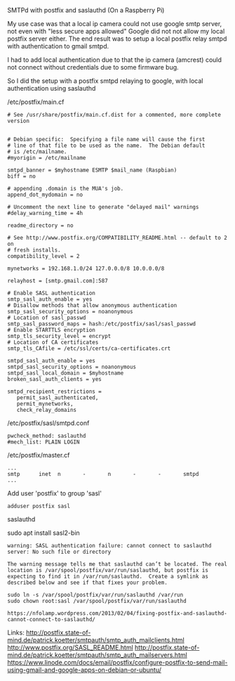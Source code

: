 SMTPd with postfix and saslauthd (On a Raspberry Pi)

My use case was that a local ip camera could not use google smtp server, not even with "less secure apps allowed"
Google did not not allow my local postfix server either.
The end result was to setup a local postfix relay smtpd with authentication to gmail smtpd.

I had to add local authentication due to that the ip camera (amcrest) could not connect without credentials due to some firmware bug.

So I did the setup with a postfix smtpd relaying to google, with local authentication using saslauthd

/etc/postfix/main.cf
```
# See /usr/share/postfix/main.cf.dist for a commented, more complete version


# Debian specific:  Specifying a file name will cause the first
# line of that file to be used as the name.  The Debian default
# is /etc/mailname.
#myorigin = /etc/mailname

smtpd_banner = $myhostname ESMTP $mail_name (Raspbian)
biff = no

# appending .domain is the MUA's job.
append_dot_mydomain = no

# Uncomment the next line to generate "delayed mail" warnings
#delay_warning_time = 4h

readme_directory = no

# See http://www.postfix.org/COMPATIBILITY_README.html -- default to 2 on
# fresh installs.
compatibility_level = 2

mynetworks = 192.168.1.0/24 127.0.0.0/8 10.0.0.0/8

relayhost = [smtp.gmail.com]:587

# Enable SASL authentication
smtp_sasl_auth_enable = yes
# Disallow methods that allow anonymous authentication
smtp_sasl_security_options = noanonymous
# Location of sasl_passwd
smtp_sasl_password_maps = hash:/etc/postfix/sasl/sasl_passwd
# Enable STARTTLS encryption
smtp_tls_security_level = encrypt
# Location of CA certificates
smtp_tls_CAfile = /etc/ssl/certs/ca-certificates.crt

smtpd_sasl_auth_enable = yes
smtpd_sasl_security_options = noanonymous
smtpd_sasl_local_domain = $myhostname
broken_sasl_auth_clients = yes

smtpd_recipient_restrictions = 
   permit_sasl_authenticated, 
   permit_mynetworks, 
   check_relay_domains
```

/etc/postfix/sasl/smtpd.conf

```
pwcheck_method: saslauthd
#mech_list: PLAIN LOGIN
```

/etc/postfix/master.cf

```
...
smtp      inet  n       -       n       -       -       smtpd
...
```

Add user 'postfix' to group 'sasl' 
```
adduser postfix sasl
```
saslauthd

sudo apt install sasl2-bin
```
warning: SASL authentication failure: cannot connect to saslauthd server: No such file or directory

The warning message tells me that saslauthd can’t be located. The real location is /var/spool/postfix/var/run/saslauthd, but postfix is expecting to find it in /var/run/saslauthd.  Create a symlink as described below and see if that fixes your problem.

sudo ln -s /var/spool/postfix/var/run/saslauthd /var/run
sudo chown root:sasl /var/spool/postfix/var/run/saslauthd

https://nfolamp.wordpress.com/2013/02/04/fixing-postfix-and-saslauthd-cannot-connect-to-saslauthd/

```




Links:
http://postfix.state-of-mind.de/patrick.koetter/smtpauth/smtp_auth_mailclients.html
http://www.postfix.org/SASL_README.html
http://postfix.state-of-mind.de/patrick.koetter/smtpauth/smtp_auth_mailservers.html
https://www.linode.com/docs/email/postfix/configure-postfix-to-send-mail-using-gmail-and-google-apps-on-debian-or-ubuntu/
